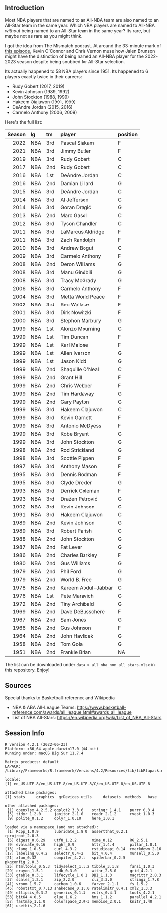 ## Introduction

Most NBA players that are named to an All-NBA team are also named to an All-Star team in the same year. Which NBA players are named to All-NBA _without_ being named to an All-Star team in the same year? Its rare, but maybe not as rare as you might think.

I got the idea from The Mismatch podcast. At around the 33-minute mark of [this episode](https://open.spotify.com/episode/0nFJjNqmjvdByeO2iJxa2N?si=da60ded1b41f41fd), Kevin O'Connor and Chris Vernon muse how Jalen Brunson might have the distinction of being named an All-NBA player for the 2022-2023 season despite being snubbed for All-Star selection.

Its actually happened to 58 NBA players since 1951. Its happened to 6 players exactly twice in their careers:

- Rudy Gobert (2017, 2019)
- Kevin Johnson (1989, 1992)
- John Stockton (1988, 1999)
- Hakeem Olajuwon (1991, 1999)
- DeAndre Jordan (2015, 2016)
- Carmelo Anthony (2006, 2009)

Here's the full list:

| Season|lg  |tm  |player              |position |
|------:|:---|:---|:-------------------|:--------|
|   2022|NBA |3rd |Pascal Siakam       |F        |
|   2021|NBA |3rd |Jimmy Butler        |F        |
|   2019|NBA |3rd |Rudy Gobert         |C        |
|   2017|NBA |2nd |Rudy Gobert         |C        |
|   2016|NBA |1st |DeAndre Jordan      |C        |
|   2016|NBA |2nd |Damian Lillard      |G        |
|   2015|NBA |3rd |DeAndre Jordan      |C        |
|   2014|NBA |3rd |Al Jefferson        |C        |
|   2014|NBA |3rd |Goran Dragić        |G        |
|   2013|NBA |2nd |Marc Gasol          |C        |
|   2012|NBA |3rd |Tyson Chandler      |C        |
|   2011|NBA |3rd |LaMarcus Aldridge   |F        |
|   2011|NBA |3rd |Zach Randolph       |F        |
|   2010|NBA |3rd |Andrew Bogut        |C        |
|   2009|NBA |3rd |Carmelo Anthony     |F        |
|   2008|NBA |2nd |Deron Williams      |G        |
|   2008|NBA |3rd |Manu Ginóbili       |G        |
|   2008|NBA |3rd |Tracy McGrady       |G        |
|   2006|NBA |3rd |Carmelo Anthony     |F        |
|   2004|NBA |3rd |Metta World Peace   |F        |
|   2002|NBA |3rd |Ben Wallace         |F        |
|   2001|NBA |3rd |Dirk Nowitzki       |F        |
|   2000|NBA |3rd |Stephon Marbury     |G        |
|   1999|NBA |1st |Alonzo Mourning     |C        |
|   1999|NBA |1st |Tim Duncan          |F        |
|   1999|NBA |1st |Karl Malone         |F        |
|   1999|NBA |1st |Allen Iverson       |G        |
|   1999|NBA |1st |Jason Kidd          |G        |
|   1999|NBA |2nd |Shaquille O'Neal    |C        |
|   1999|NBA |2nd |Grant Hill          |F        |
|   1999|NBA |2nd |Chris Webber        |F        |
|   1999|NBA |2nd |Tim Hardaway        |G        |
|   1999|NBA |2nd |Gary Payton         |G        |
|   1999|NBA |3rd |Hakeem Olajuwon     |C        |
|   1999|NBA |3rd |Kevin Garnett       |F        |
|   1999|NBA |3rd |Antonio McDyess     |F        |
|   1999|NBA |3rd |Kobe Bryant         |G        |
|   1999|NBA |3rd |John Stockton       |G        |
|   1998|NBA |2nd |Rod Strickland      |G        |
|   1998|NBA |3rd |Scottie Pippen      |F        |
|   1997|NBA |3rd |Anthony Mason       |F        |
|   1995|NBA |3rd |Dennis Rodman       |F        |
|   1995|NBA |3rd |Clyde Drexler       |G        |
|   1993|NBA |3rd |Derrick Coleman     |F        |
|   1993|NBA |3rd |Dražen Petrović     |G        |
|   1992|NBA |3rd |Kevin Johnson       |G        |
|   1991|NBA |3rd |Hakeem Olajuwon     |C        |
|   1989|NBA |2nd |Kevin Johnson       |G        |
|   1989|NBA |3rd |Robert Parish       |C        |
|   1988|NBA |2nd |John Stockton       |G        |
|   1987|NBA |2nd |Fat Lever           |G        |
|   1986|NBA |2nd |Charles Barkley     |F        |
|   1980|NBA |2nd |Gus Williams        |G        |
|   1979|NBA |2nd |Phil Ford           |G        |
|   1979|NBA |2nd |World B. Free       |G        |
|   1978|NBA |2nd |Kareem Abdul-Jabbar |C        |
|   1976|NBA |1st |Pete Maravich       |G        |
|   1972|NBA |2nd |Tiny Archibald      |G        |
|   1969|NBA |2nd |Dave DeBusschere    |F        |
|   1967|NBA |2nd |Sam Jones           |G        |
|   1966|NBA |2nd |Gus Johnson         |F        |
|   1964|NBA |2nd |John Havlicek       |G        |
|   1958|NBA |2nd |Tom Gola            |G        |
|   1951|NBA |2nd |Frankie Brian       |NA       |

The list can be downloaded under `data > all_nba_non_all_stars.xlsx` in this repository. Enjoy!

## Sources

Special thanks to Basketball-reference and Wikipedia

- NBA & ABA All-League Teams: <https://www.basketball-reference.com/awards/all_league.html#awards_all_league>
- List of NBA All-Stars: <https://en.wikipedia.org/wiki/List_of_NBA_All-Stars>

## Session Info

```
R version 4.2.1 (2022-06-23)
Platform: x86_64-apple-darwin17.0 (64-bit)
Running under: macOS Big Sur 11.7.4

Matrix products: default
LAPACK: /Library/Frameworks/R.framework/Versions/4.2/Resources/lib/libRlapack.dylib

locale:
[1] en_US.UTF-8/en_US.UTF-8/en_US.UTF-8/C/en_US.UTF-8/en_US.UTF-8

attached base packages:
[1] stats     graphics  grDevices utils     datasets  methods   base     

other attached packages:
 [1] openxlsx_4.2.5.2 ggplot2_3.3.6    stringr_1.4.1    purrr_0.3.4     
 [5] tidyr_1.2.0      janitor_2.1.0    readr_2.1.2      rvest_1.0.3     
 [9] polite_0.1.2     dplyr_1.0.10     here_1.0.1      

loaded via a namespace (and not attached):
 [1] Rcpp_1.0.9       lubridate_1.8.0  assertthat_0.2.1 rprojroot_2.0.3 
 [5] digest_0.6.29    utf8_1.2.2       mime_0.12        R6_2.5.1        
 [9] evaluate_0.16    highr_0.9        httr_1.4.4       pillar_1.8.1    
[13] rlang_1.0.5      curl_4.3.2       rstudioapi_0.14  rmarkdown_2.16  
[17] labeling_0.4.2   selectr_0.4-2    bit_4.0.4        munsell_0.5.0   
[21] xfun_0.32        compiler_4.2.1   spiderbar_0.2.5  pkgconfig_2.0.3 
[25] htmltools_0.5.3  tidyselect_1.1.2 tibble_3.1.8     fansi_1.0.3     
[29] crayon_1.5.1     tzdb_0.3.0       withr_2.5.0      grid_4.2.1      
[33] gtable_0.3.1     lifecycle_1.0.1  DBI_1.1.3        magrittr_2.0.3  
[37] scales_1.2.1     zip_2.2.0        cli_3.3.0        stringi_1.7.8   
[41] vroom_1.5.7      cachem_1.0.6     farver_2.1.1     fs_1.5.2        
[45] robotstxt_0.7.13 snakecase_0.11.0 ratelimitr_0.4.1 xml2_1.3.3      
[49] ellipsis_0.3.2   generics_0.1.3   vctrs_0.4.1      tools_4.2.1     
[53] bit64_4.0.5      glue_1.6.2       hms_1.1.2        parallel_4.2.1  
[57] fastmap_1.1.0    colorspace_2.0-3 memoise_2.0.1    knitr_1.40      
[61] usethis_2.1.6   
```
